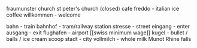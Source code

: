
fraumunster church
st peter's church (closed) 
cafe freddo - italian ice coffee
willkommen - welcome

bahn - train
bahnhof - tram/railway station
stresse - street
eingang - enter
ausgang - exit
flughafen - airport
[[swiss minimum wage]] 
kugel - bullet / balls / ice cream scoop
stadt - city
vollmilch - whole milk
Munot
Rhine falls